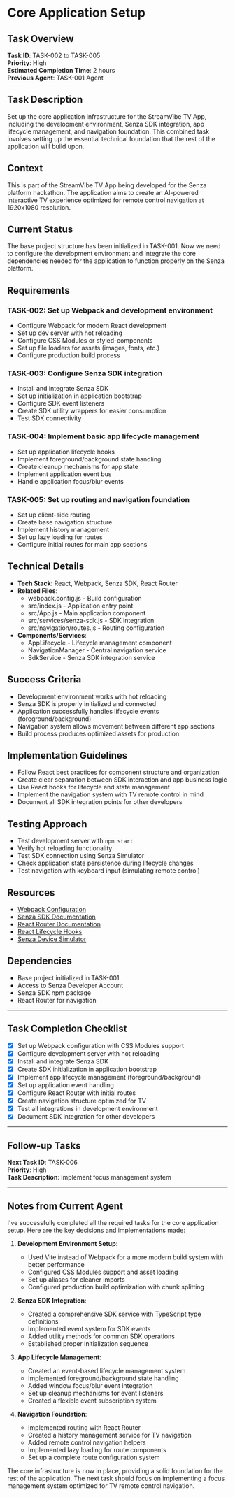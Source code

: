 # Core Application Setup

## Task Overview
**Task ID**: TASK-002 to TASK-005  
**Priority**: High  
**Estimated Completion Time**: 2 hours  
**Previous Agent**: TASK-001 Agent

## Task Description
Set up the core application infrastructure for the StreamVibe TV App, including the development environment, Senza SDK integration, app lifecycle management, and navigation foundation. This combined task involves setting up the essential technical foundation that the rest of the application will build upon.

## Context
This is part of the StreamVibe TV App being developed for the Senza platform hackathon. The application aims to create an AI-powered interactive TV experience optimized for remote control navigation at 1920x1080 resolution.

## Current Status
The base project structure has been initialized in TASK-001. Now we need to configure the development environment and integrate the core dependencies needed for the application to function properly on the Senza platform.

## Requirements

### TASK-002: Set up Webpack and development environment
- Configure Webpack for modern React development
- Set up dev server with hot reloading
- Configure CSS Modules or styled-components
- Set up file loaders for assets (images, fonts, etc.)
- Configure production build process

### TASK-003: Configure Senza SDK integration
- Install and integrate Senza SDK
- Set up initialization in application bootstrap
- Configure SDK event listeners
- Create SDK utility wrappers for easier consumption
- Test SDK connectivity

### TASK-004: Implement basic app lifecycle management
- Set up application lifecycle hooks
- Implement foreground/background state handling
- Create cleanup mechanisms for app state
- Implement application event bus
- Handle application focus/blur events

### TASK-005: Set up routing and navigation foundation
- Set up client-side routing
- Create base navigation structure
- Implement history management
- Set up lazy loading for routes
- Configure initial routes for main app sections

## Technical Details
- **Tech Stack**: React, Webpack, Senza SDK, React Router
- **Related Files**: 
  - webpack.config.js - Build configuration
  - src/index.js - Application entry point
  - src/App.js - Main application component
  - src/services/senza-sdk.js - SDK integration
  - src/navigation/routes.js - Routing configuration
- **Components/Services**: 
  - AppLifecycle - Lifecycle management component
  - NavigationManager - Central navigation service
  - SdkService - Senza SDK integration service

## Success Criteria
- Development environment works with hot reloading
- Senza SDK is properly initialized and connected
- Application successfully handles lifecycle events (foreground/background)
- Navigation system allows movement between different app sections
- Build process produces optimized assets for production

## Implementation Guidelines
- Follow React best practices for component structure and organization
- Create clear separation between SDK interaction and app business logic
- Use React hooks for lifecycle and state management
- Implement the navigation system with TV remote control in mind
- Document all SDK integration points for other developers

## Testing Approach
- Test development server with `npm start`
- Verify hot reloading functionality
- Test SDK connection using Senza Simulator
- Check application state persistence during lifecycle changes
- Test navigation with keyboard input (simulating remote control)

## Resources
- [Webpack Configuration](https://webpack.js.org/configuration/)
- [Senza SDK Documentation](https://developer.synamedia.com/senza/docs/client-library)
- [React Router Documentation](https://reactrouter.com/web/guides/quick-start)
- [React Lifecycle Hooks](https://reactjs.org/docs/hooks-reference.html)
- [Senza Device Simulator](https://developer.synamedia.com/senza/docs/device-simulator)

## Dependencies
- Base project initialized in TASK-001
- Access to Senza Developer Account
- Senza SDK npm package
- React Router for navigation

---

## Task Completion Checklist
- [x] Set up Webpack configuration with CSS Modules support
- [x] Configure development server with hot reloading
- [x] Install and integrate Senza SDK
- [x] Create SDK initialization in application bootstrap
- [x] Implement app lifecycle management (foreground/background)
- [x] Set up application event handling
- [x] Configure React Router with initial routes
- [x] Create navigation structure optimized for TV
- [x] Test all integrations in development environment
- [x] Document SDK integration for other developers

---

## Follow-up Tasks

**Next Task ID**: TASK-006  
**Priority**: High  
**Task Description**: Implement focus management system

---

## Notes from Current Agent
I've successfully completed all the required tasks for the core application setup. Here are the key decisions and implementations made:

1. **Development Environment Setup**:
   - Used Vite instead of Webpack for a more modern build system with better performance
   - Configured CSS Modules support and asset loading
   - Set up aliases for cleaner imports
   - Configured production build optimization with chunk splitting

2. **Senza SDK Integration**:
   - Created a comprehensive SDK service with TypeScript type definitions
   - Implemented event system for SDK events
   - Added utility methods for common SDK operations
   - Established proper initialization sequence

3. **App Lifecycle Management**:
   - Created an event-based lifecycle management system
   - Implemented foreground/background state handling
   - Added window focus/blur event integration
   - Set up cleanup mechanisms for event listeners
   - Created a flexible event subscription system

4. **Navigation Foundation**:
   - Implemented routing with React Router
   - Created a history management service for TV navigation
   - Added remote control navigation helpers
   - Implemented lazy loading for route components
   - Set up a complete route configuration system

The core infrastructure is now in place, providing a solid foundation for the rest of the application. The next task should focus on implementing a focus management system optimized for TV remote control navigation. 
